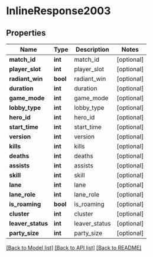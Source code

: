 # InlineResponse2003

## Properties
Name | Type | Description | Notes
------------ | ------------- | ------------- | -------------
**match_id** | **int** | match_id | [optional] 
**player_slot** | **int** | player_slot | [optional] 
**radiant_win** | **bool** | radiant_win | [optional] 
**duration** | **int** | duration | [optional] 
**game_mode** | **int** | game_mode | [optional] 
**lobby_type** | **int** | lobby_type | [optional] 
**hero_id** | **int** | hero_id | [optional] 
**start_time** | **int** | start_time | [optional] 
**version** | **int** | version | [optional] 
**kills** | **int** | kills | [optional] 
**deaths** | **int** | deaths | [optional] 
**assists** | **int** | assists | [optional] 
**skill** | **int** | skill | [optional] 
**lane** | **int** | lane | [optional] 
**lane_role** | **int** | lane_role | [optional] 
**is_roaming** | **bool** | is_roaming | [optional] 
**cluster** | **int** | cluster | [optional] 
**leaver_status** | **int** | leaver_status | [optional] 
**party_size** | **int** | party_size | [optional] 

[[Back to Model list]](../README.md#documentation-for-models) [[Back to API list]](../README.md#documentation-for-api-endpoints) [[Back to README]](../README.md)


